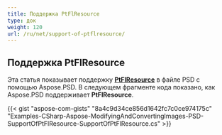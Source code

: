 ```yaml
---
title: Поддержка PtFlResource
type: док
weight: 120
url: /ru/net/support-of-ptflresource/
---
```


## **Поддержка PtFlResource**
Эта статья показывает поддержку [**PtFlResource**](https://reference.aspose.com/psd/net/aspose.psd.fileformats.psd.layers.layerresources/ptflresource) в файле PSD с помощью Aspose.PSD. В следующем фрагменте кода показано, как Aspose.PSD поддерживает **PtFlResource**.

{{< gist "aspose-com-gists" "8a4c9d34ce856d1642fc7c0ce974175c" "Examples-CSharp-Aspose-ModifyingAndConvertingImages-PSD-SupportOfPtFlResource-SupportOfPtFlResource.cs" >}}
